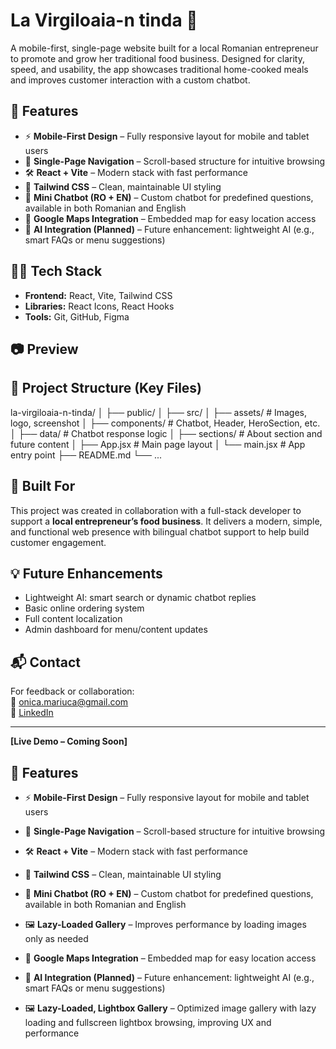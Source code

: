# La Virgiloaia-n tinda 🍲  
A mobile-first, single-page website built for a local Romanian entrepreneur to promote and grow her traditional food business. Designed for clarity, speed, and usability, the app showcases traditional home-cooked meals and improves customer interaction with a custom chatbot.

## 🚀 Features

- ⚡ **Mobile-First Design** – Fully responsive layout for mobile and tablet users
- 🧭 **Single-Page Navigation** – Scroll-based structure for intuitive browsing
- 🛠️ **React + Vite** – Modern stack with fast performance
- 🎨 **Tailwind CSS** – Clean, maintainable UI styling
- 💬 **Mini Chatbot (RO + EN)** – Custom chatbot for predefined questions, available in both Romanian and English
- 📍 **Google Maps Integration** – Embedded map for easy location access
- 🤖 **AI Integration (Planned)** – Future enhancement: lightweight AI (e.g., smart FAQs or menu suggestions)

## 🧑‍💻 Tech Stack

- **Frontend:** React, Vite, Tailwind CSS  
- **Libraries:** React Icons, React Hooks  
- **Tools:** Git, GitHub, Figma

## 📷 Preview




## 📁 Project Structure (Key Files)

la-virgiloaia-n-tinda/
│
├── public/
│
├── src/
│ ├── assets/ # Images, logo, screenshot
│ ├── components/ # Chatbot, Header, HeroSection, etc.
│ ├── data/ # Chatbot response logic
│ ├── sections/ # About section and future content
│ ├── App.jsx # Main page layout
│ └── main.jsx # App entry point
├── README.md
└── ...


## 🌱 Built For

This project was created in collaboration with a full-stack developer to support a **local entrepreneur’s food business**. It delivers a modern, simple, and functional web presence with bilingual chatbot support to help build customer engagement.

## 💡 Future Enhancements

- Lightweight AI: smart search or dynamic chatbot replies  
- Basic online ordering system  
- Full content localization  
- Admin dashboard for menu/content updates

## 📬 Contact

For feedback or collaboration:  
📧 onica.mariuca@gmail.com  
🔗 [LinkedIn](https://www.linkedin.com/in/măriuca-onică/)

---

**[Live Demo – Coming Soon]**

## 🚀 Features

- ⚡ **Mobile-First Design** – Fully responsive layout for mobile and tablet users  
- 🧭 **Single-Page Navigation** – Scroll-based structure for intuitive browsing  
- 🛠️ **React + Vite** – Modern stack with fast performance  
- 🎨 **Tailwind CSS** – Clean, maintainable UI styling  
- 💬 **Mini Chatbot (RO + EN)** – Custom chatbot for predefined questions, available in both Romanian and English  
- 🖼️ **Lazy-Loaded Gallery** – Improves performance by loading images only as needed  
- 📍 **Google Maps Integration** – Embedded map for easy location access  
- 🤖 **AI Integration (Planned)** – Future enhancement: lightweight AI (e.g., smart FAQs or menu suggestions)

- 🖼️ **Lazy-Loaded, Lightbox Gallery** – Optimized image gallery with lazy loading and fullscreen lightbox browsing, improving UX and performance
